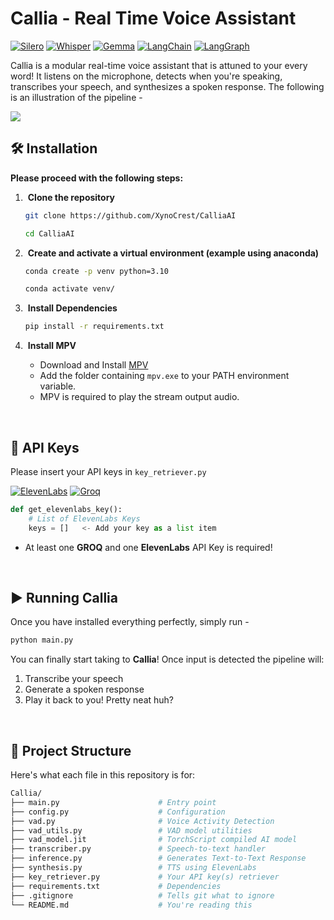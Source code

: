 # Callia - Real Time Voice Assistant

[![Silero](https://img.shields.io/badge/Silero-black?style=plastic&logo=photon&logoColor=black&labelColor=fff7a1&color=black)](https://github.com/snakers4/silero-vad)
[![Whisper](https://img.shields.io/badge/Whisper-red?style=plastic&logo=openai&logoColor=black&labelColor=crimson&color=black)](https://huggingface.co/distil-whisper/distil-large-v3)
[![Gemma](https://img.shields.io/badge/Gemma-black?style=plastic&logo=google&logoColor=black&labelColor=ffd9d9&color=black)](https://huggingface.co/google/gemma-2-9b)
[![LangChain](https://img.shields.io/badge/LangChain-black?style=plastic&logo=langchain&logoColor=black&labelColor=63baaa&color=black)](https://www.langchain.com/)
[![LangGraph](https://img.shields.io/badge/LangGraph-black?style=plastic&logo=langchain&logoColor=black&labelColor=50f036&color=black)](https://www.langchain.com/langgraph)

Callia is a modular real-time voice assistant that is attuned to your every word! It listens on the microphone, detects when you're speaking, transcribes your speech, and synthesizes a spoken response. The following is an illustration of the pipeline - 

<img src="https://imgur.com/VP9u7RD.png" />

## 🛠️ Installation

**Please proceed with the following steps:** 

1. &nbsp;**Clone the repository**
   
   ```sh
   git clone https://github.com/XynoCrest/CalliaAI
   ```
   ```sh
   cd CalliaAI
   ```
2. &nbsp;**Create and activate a virtual environment (example using anaconda)**

   ```sh
   conda create -p venv python=3.10
   ```
   ```sh
   conda activate venv/
   ```
4. &nbsp;**Install Dependencies**

   ```sh
   pip install -r requirements.txt
   ```
5. &nbsp;**Install MPV**
   - Download and Install [MPV](https://mpv.io/)
   - Add the folder containing `mpv.exe` to your PATH environment variable.
   - MPV is required to play the stream output audio.
<br>

## 🔑 API Keys
Please insert your API keys in `key_retriever.py`

[![ElevenLabs](https://img.shields.io/badge/ElevenLabs-black?style=flat-square&logo=elevenlabs&labelColor=black&color=gray)](https://elevenlabs.io/)
[![Groq](https://img.shields.io/badge/Groq-black?style=flat-square&logo=grocy&labelColor=black&color=cd393a)](https://groq.com/)

```python
def get_elevenlabs_key():
    # List of ElevenLabs Keys
    keys = []   <- Add your key as a list item
```
- At least one **GROQ** and one **ElevenLabs** API Key is required!
<br>

## ▶️ Running Callia
Once you have installed everything perfectly, simply run - 
```python
python main.py
```
You can finally start taking to **Callia**! Once input is detected the pipeline will:
1. Transcribe your speech
2. Generate a spoken response
3. Play it back to you! Pretty neat huh?
<br>

## 📁 Project Structure
Here's what each file in this repository is for:
```sh
Callia/
├── main.py                      # Entry point
├── config.py                    # Configuration
├── vad.py                       # Voice Activity Detection
├── vad_utils.py                 # VAD model utilities
├── vad_model.jit                # TorchScript compiled AI model
├── transcriber.py               # Speech-to-text handler
├── inference.py                 # Generates Text-to-Text Response
├── synthesis.py                 # TTS using ElevenLabs
├── key_retriever.py             # Your API key(s) retriever
├── requirements.txt             # Dependencies
├── .gitignore                   # Tells git what to ignore
└── README.md                    # You're reading this
```
